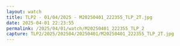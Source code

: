 ```yaml
---
layout: watch
title: TLP2 - 01/04/2025 - M20250401_222355_TLP_2T.jpg
date: 2025-04-01 22:23:55
permalink: /2025/04/01/watch/M20250401_222355_TLP_2
capture: TLP2/2025/202504/20250401/M20250401_222355_TLP_2T.jpg
---
```

